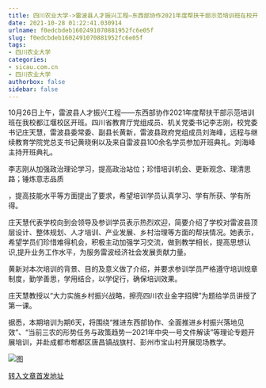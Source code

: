 ```yaml
---
title: 四川农业大学->雷波县人才振兴工程—东西部协作2021年度帮扶干部示范培训班在校开班 | sicau.com.cn
date: 2021-10-28 01:22:41.030914
urlname: f0edcbdeb1602491070881952fc6e05f
slug: f0edcbdeb1602491070881952fc6e05f
tags: 
- 四川农业大学
categories:
- sicau.com.cn
- 四川农业大学
authorbox: false
sidebar: false
---
```

10月26日上午，雷波县人才振兴工程——东西部协作2021年度帮扶干部示范培训班在我校都江堰校区开班。四川省教育厅党组成员、机关党委书记李志刚，校党委书记庄天慧，雷波县委常委、副县长黄新，雷波县政府党组成员刘海峰，远程与继续教育学院党总支书记黄晓俐以及来自雷波县100余名学员参加开班典礼。刘海峰主持开班典礼。

李志刚从加强政治理论学习，提高政治站位；珍惜培训机会、更新观念、理清思路；锤炼意志品质
<!--more-->
，提高技能水平等方面提出了要求，希望培训学员认真学习、学有所获、学有所得。

庄天慧代表学校向到会领导及参训学员表示热烈欢迎，简要介绍了学校对雷波县顶层设计、整体规划、人才培训、产业发展、乡村治理等方面的帮扶情况。她表示，希望学员们珍惜难得机会，积极主动加强学习交流，做到教学相长，提高思想认识,提升业务工作水平，为服务雷波经济社会发展贡献力量。

黄新对本次培训的背景、目的及意义做了介绍，并要求参训学员严格遵守培训规章制度，勤学善思，学用结合，以学促行，确保培训效果。

庄天慧教授以“大力实施乡村振兴战略，擦亮四川农业金字招牌”为题给学员讲授了第一课。

据悉，本期培训为期6天，将围绕“推进东西部协作、全面推进乡村振兴落地见效”、“当前三农的形势任务与政策趋势一2021年中央一号文件解读”等理论专题开展培训，并赴成都市郫都区唐昌镇战旗村、彭州市宝山村开展现场教学。

![图](https://news.sicau.edu.cn/__local/A/2A/86/0509435EB29C8396481C3731037_9349411C_29CBC.jpg)

[转入文章首发地址](https://news.sicau.edu.cn/info/1078/65114.htm)